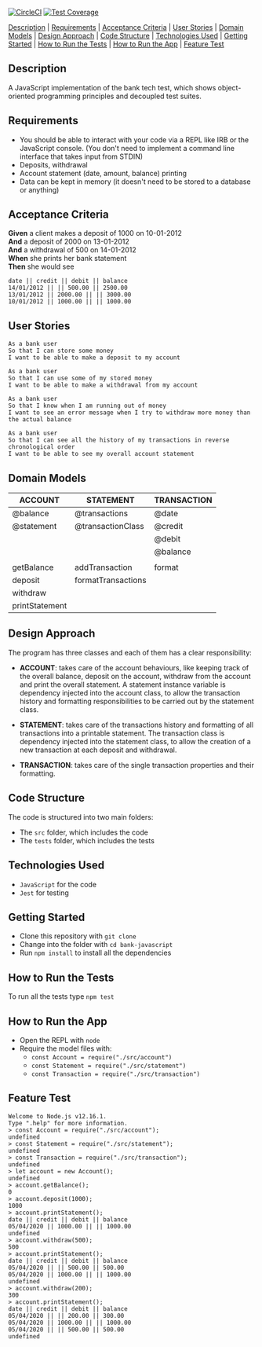 [![CircleCI](https://circleci.com/gh/AndreaDiotallevi/bank-javascript.svg?style=shield)](https://circleci.com/gh/AndreaDiotallevi/bank-javascript) [![Test Coverage](https://api.codeclimate.com/v1/badges/49f61ac8753001b70d91/test_coverage)](https://codeclimate.com/github/AndreaDiotallevi/bank-javascript/test_coverage)

[Description](#description) | [Requirements](#requirements) | [Acceptance Criteria](#acceptance-criteria) | [User Stories](#user-stories) | [Domain Models](#domain-models) | [Design Approach](#design-approach) | [Code Structure](#code-structure) | [Technologies Used](#technologies-used) | [Getting Started](#getting-started) | [How to Run the Tests](#how-to-run-the-tests) | [How to Run the App](#how-to-run-the-app) | [Feature Test](#feature-test)

## Description

A JavaScript implementation of the bank tech test, which shows object-oriented programming principles and decoupled test suites.

## Requirements

* You should be able to interact with your code via a REPL like IRB or the JavaScript console.  (You don't need to implement a command line interface that takes input from STDIN)
* Deposits, withdrawal
* Account statement (date, amount, balance) printing
* Data can be kept in memory (it doesn't need to be stored to a database or anything)

## Acceptance Criteria

**Given** a client makes a deposit of 1000 on 10-01-2012  
**And** a deposit of 2000 on 13-01-2012  
**And** a withdrawal of 500 on 14-01-2012  
**When** she prints her bank statement  
**Then** she would see

```
date || credit || debit || balance
14/01/2012 || || 500.00 || 2500.00
13/01/2012 || 2000.00 || || 3000.00
10/01/2012 || 1000.00 || || 1000.00
```
                  
## User Stories

```
As a bank user
So that I can store some money
I want to be able to make a deposit to my account
```

```
As a bank user
So that I can use some of my stored money
I want to be able to make a withdrawal from my account
```

```
As a bank user
So that I know when I am running out of money
I want to see an error message when I try to withdraw more money than the actual balance
```

```
As a bank user
So that I can see all the history of my transactions in reverse chronological order
I want to be able to see my overall account statement
```

## Domain Models

| ACCOUNT         | STATEMENT           | TRANSACTION
| --------------- | ------------------- | ---------------
| @balance        | @transactions       | @date
| @statement      | @transactionClass   | @credit
|                 |                     | @debit
|                 |                     | @balance
|                 |                     |
| getBalance      | addTransaction      | format
| deposit         | formatTransactions  | 
| withdraw        |                     | 
| printStatement  |                     |

## Design Approach

The program has three classes and each of them has a clear responsibility:

- **ACCOUNT**: takes care of the account behaviours, like keeping track of the overall balance, deposit on the account, withdraw from the account and print the overall statement. A statement instance variable is dependency injected into the account class, to allow the transaction history and formatting responsibilities to be carried out by the statement class.

- **STATEMENT**: takes care of the transactions history and formatting of all transactions into a printable statement. The transaction class is dependency injected into the statement class, to allow the creation of a new transaction at each deposit and withdrawal.

- **TRANSACTION**: takes care of the single transaction properties and their formatting.

## Code Structure

The code is structured into two main folders:
- The ```src``` folder, which includes the code
- The ```tests``` folder, which includes the tests

## Technologies Used

* ```JavaScript``` for the code
* ```Jest``` for testing

## Getting Started

* Clone this repository with ```git clone```
* Change into the folder with ```cd bank-javascript```
* Run ```npm install``` to install all the dependencies
  
## How to Run the Tests

To run all the tests type ```npm test```

## How to Run the App

* Open the REPL with ```node```
* Require the model files with:
  - ```const Account = require("./src/account")```
  - ```const Statement = require("./src/statement")```
  - ```const Transaction = require("./src/transaction")```

## Feature Test

```
Welcome to Node.js v12.16.1.
Type ".help" for more information.
> const Account = require("./src/account");
undefined
> const Statement = require("./src/statement");
undefined
> const Transaction = require("./src/transaction");
undefined
> let account = new Account();
undefined
> account.getBalance();
0
> account.deposit(1000);
1000
> account.printStatement();
date || credit || debit || balance
05/04/2020 || 1000.00 || || 1000.00
undefined
> account.withdraw(500);
500
> account.printStatement();
date || credit || debit || balance
05/04/2020 || || 500.00 || 500.00
05/04/2020 || 1000.00 || || 1000.00
undefined
> account.withdraw(200);
300
> account.printStatement();
date || credit || debit || balance
05/04/2020 || || 200.00 || 300.00
05/04/2020 || 1000.00 || || 1000.00
05/04/2020 || || 500.00 || 500.00
undefined
```
